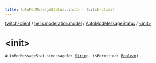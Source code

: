```yaml
---
title: AutoModMessageStatus.<init> - twitch-client
---
```


[twitch-client](../../index.html) / [helix.moderation.model](../index.html) / [AutoModMessageStatus](index.html) / [&lt;init&gt;](./-init-.html)

# &lt;init&gt;

`AutoModMessageStatus(messageId: `[`String`](https://kotlinlang.org/api/latest/jvm/stdlib/kotlin/-string/index.html)`, isPermitted: `[`Boolean`](https://kotlinlang.org/api/latest/jvm/stdlib/kotlin/-boolean/index.html)`)`